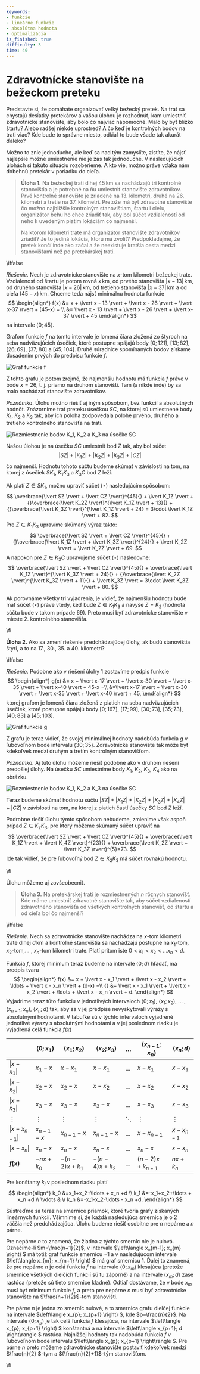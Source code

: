 ```yaml
---
keywords:
- funkcie
- lineárne funkcie
- absolútna hodnota
- optimalizácia
is_finished: true
difficulty: 3
time: 40
---
```


# Zdravotnícke stanovište na bežeckom preteku

Predstavte si, že pomáhate organizovať veľký bežecký pretek. Na trať sa chystajú desiatky pretekárov 
a vašou úlohou je rozhodnúť, kam umiestniť zdravotnícke stanovište, aby bolo čo najviac nápomocné. 
Malo by byť blízko štartu? Alebo radšej niekde uprostred? A čo keď je kontrolných bodov na trati viac? 
Kde bude to správne miesto, odkiaľ to bude všade tak akurát ďaleko?

Možno to znie jednoducho, ale keď sa nad tým zamyslíte, zistíte, že nájsť najlepšie možné umiestnenie nie je 
zas tak jednoduché. V nasledujúcich úlohách si takúto situáciu rozoberieme. A kto vie, možno práve vďaka nám dobehnú 
pretekár v poriadku do cieľa.

>**Úloha 1.** Na bežeckej trati dlhej $45\,\text{km}$ sa nachádzajú tri kontrolné stanovištia 
>a je potrebné na ňu umiestniť stanovište zdravotníkov. Prvé kontrolné stanovište je 
>zriadené na 13. kilometri, druhé na 26. kilometri a tretie na 37. kilometri. 
>Pretože má byť zdravotné stanovište čo možno najbližšie kontrolným stanovištiam, 
>štartu i cieľu, organizátor behu ho chce zriadiť tak, aby bol súčet vzdialeností od neho 
>k uvedeným piatim lokáciám co najmenší.
>
>Na ktorom kilometri trate má organizátor stanovište zdravotníkov zriadiť? 
>Je to jediná lokácia, ktorú má zvoliť? Predpokladajme, že pretek končí inde 
>ako začal a že neexistuje kratšia cesta medzi stanovišťami než po pretekárskej trati.

\iffalse

*Riešenie.* Nech je zdravotnícke stanovište na $x$-tom kilometri bežeckej trate. 
Vzdialenosť od štartu je potom rovná $x\,\text{km}$, od prvého stanovišťa 
$\lvert x - 13 \rvert\,\text{km}$, od druhého stanovišťa $\lvert x - 26 \rvert\,\text{km}$, 
od tretieho stanovišťa $\lvert x-37 \rvert\,\text{km}$ a od cieľa $(45-x)\,\text{km}$. 
Chceme teda nájsť minimálnu hodnotu funkcie
$$
\begin{align*}
f(x) &= x + \lvert x - 13 \rvert + \lvert x - 26 \rvert + \lvert x-37 \rvert + (45-x) = \\
&= \lvert x - 13 \rvert + \lvert x - 26 \rvert + \lvert x-37 \rvert + 45
\end{align*}
$$
na intervale $\langle 0;45\rangle$.

Grafom funkcie $f$ na tomto intervale je lomená čiara zložená zo štyroch na 
seba nadväzujúcich úsečiek, ktoré postupne spájajú body $[0;121]$, 
$[13;82]$, $[26;69]$, $[37;80]$ a $[45;104]$. Druhé súradnice spomínaných 
bodov získame dosadením prvých do predpisu funkcie $f$. 

 ![Graf funkcie $f$](math4you_00047_01.svg)

Z tohto grafu je potom zrejmé, že najmenšiu hodnotu má funkcia $f$ práve v 
bode $x=26$, t. j. priamo na druhom stanovišti. Tam (a nikde inde) by sa 
malo nachádzať stanovište zdravotníkov.

*Poznámka*. Úlohu možno riešiť aj iným spôsobom, bez funkcií a absolutných 
hodnôt. Znázornime trať preteku úsečkou $SC$, na ktorej sú umiestnené 
body $K_1$, $K_2$ a $K_3$ tak, aby ich poloha zodpovedala polohe 
prvého, druhého a tretieho kontrolného stanovišťa na trati.

 ![Rozmiestnenie bodov $K_1$, $K_2$ a $K_3$ na úsečke $SC$](math4you_00047_02.svg)

Našou úlohou je na úsečku $SC$ umiestniť bod $Z$ tak, aby bol súčet 
$$
\lvert SZ \rvert + \lvert K_1Z \rvert + \lvert K_2Z \rvert + \lvert K_3Z \rvert + \lvert CZ \rvert \tag{$\star$}
$$
čo najmenší. Hodnotu tohoto súčtu budeme skúmať v závislosti na tom, 
na ktorej z úsečiek $SK_1$, $K_1K_3$ a $K_3C$ bod $Z$ leží.

Ak platí $Z\in SK_1$, možno upraviť súčet $(\star)$ nasledujúcim spôsobom:
$$
\overbrace{\lvert SZ \rvert + \lvert CZ \rvert}^{45}{} + \lvert K_1Z \rvert + {}\overbrace{\lvert K_2Z \rvert}^{\lvert K_1Z \rvert + 13}{} + {}\overbrace{\lvert K_3Z \rvert}^{\lvert K_1Z \rvert + 24} = 3\cdot \lvert K_1Z \rvert + 82.
$$
Pre $Z\in K_1K_3$ upravíme skúmaný výraz takto:
$$
\overbrace{\lvert SZ \rvert + \lvert CZ \rvert}^{45}{}  + {}\overbrace{\lvert K_1Z \rvert + \lvert K_3Z \rvert}^{24}{} + \lvert K_2Z \rvert = \lvert K_2Z \rvert + 69.
$$
A napokon pre $Z\in K_3C$ upravujeme súčet $(\star)$ nasledovne:
$$
\overbrace{\lvert SZ \rvert + \lvert CZ \rvert}^{45}{}  + \overbrace{\lvert K_1Z \rvert}^{\lvert K_3Z \rvert + 24}{} + {}\overbrace{\lvert K_2Z \rvert}^{\lvert K_3Z \rvert + 11}{} + \lvert K_3Z \rvert = 3\cdot \lvert K_3Z \rvert + 80.
$$

Ak porovnáme všetky tri vyjadrenia, je vidieť, že najmenšiu hodnotu bude mať 
súčet $(\star)$ práve vtedy, keď bude $Z\in K_1K_3$ a navyše $Z=K_2$ (hodnota súčtu 
bude v takom prípade $69$). Preto musí byť zdravotnícke stanovište 
v mieste 2. kontrolného stanovišťa.

\fi

**Úloha 2.** Ako sa zmení riešenie predchádzajúcej úlohy, ak budú 
stanovištia štyri, a to na 17., 30., 35. a 40. kilometri?

\iffalse

*Riešenie.* Podobne ako v riešení úlohy 1 zostavíme predpis funkcie
$$
\begin{align*}
g(x) &= x + \lvert x-17 \rvert + \lvert x-30 \rvert + \lvert x-35 \rvert + \lvert x-40 \rvert + 45-x =\\
&=\lvert x-17 \rvert + \lvert x-30 \rvert + \lvert x-35 \rvert + \lvert x-40 \rvert + 45,
\end{align*}
$$
ktorej grafom je lomená čiara zložená z piatich na seba nadväzujúcich 
úsečiek, ktoré postupne spájajú body $[0;167]$, $[17;99]$, $[30;73]$, 
$[35;73]$, $[40;83]$ a $[45;103]$. 

 ![Graf funkcie $g$](math4you_00047_03.svg)

Z grafu je teraz vidieť, že svojej minimálnej hodnoty nadobúda funkcia $g$ v 
ľubovoľnom bode intervalu $\langle 30;35 \rangle$. Zdravotnícke 
stanovište tak môže byť kdekoľvek medzi druhým a tretím kontrolným 
stanovišťom.

*Poznámka.* Aj túto úlohu môžeme riešiť podobne ako v druhom riešení 
predošlej úlohy. Na úsečku $SC$ umiestnime body $K_1$, $K_2$, $K_3$, $K_4$ 
ako na obrázku. 

 ![Rozmiestnenie bodov $K_1$, $K_2$ a $K_3$ na úsečke $SC$](math4you_00047_04.svg)

Teraz budeme skúmať hodnotu súčtu $\lvert SZ \rvert + \lvert K_1Z \rvert + \lvert K_2Z \rvert + \lvert K_3Z \rvert + \lvert K_4Z \rvert + \lvert CZ \rvert$ 
v závislosti na tom, na ktorej z piatich častí úsečky $SC$ bod $Z$ leží. 

Podrobne riešiť úlohu týmto spôsobom nebudeme, zmienime však aspoň 
prípad $Z\in K_2K_3$, pre ktorý môžeme skúmaný súčet upraviť na
$$
\overbrace{\lvert SZ \rvert + \lvert CZ \rvert}^{45}{} + \overbrace{\lvert K_1Z \rvert + \lvert K_4Z \rvert}^{23}{} + \overbrace{\lvert K_2Z \rvert + \lvert K_3Z \rvert}^{5}=73.
$$
Ide tak vidieť, že pre ľubovoľný bod $Z\in K_2K_3$ má súčet rovnakú 
hodnotu.

\fi

Úlohu môžeme aj zovšeobecniť.

> **Úloha 3.** Na pretekárskej trati je rozmiestnených $n$ rôznych stanovíšť. 
> Kde máme umiestniť zdravotné stanovište tak, aby súčet vzdialeností 
> zdravotného stanovišťa od všetkých kontrolných stanovíšť, od štartu a od 
> cieľa bol čo najmenší?

\iffalse

*Riešenie.* Nech sa zdravotnícke stanovište nachádza na $x$-tom kilometri 
trate dlhej $d\,\text{km}$ a kontrolné stanovištia sa nachádzajú postupne 
na $x_1$-tom, $x_2$-tom,$\ldots$ , $x_n$-tom kilometri trate. Platí 
pritom iste $0 < x_1 < x_2 < \ldots x_n < d$. 

Funkcia $f$, ktorej minimum teraz budeme na intervale $\langle 0;d \rangle$ 
hľadať, má predpis tvaru
$$
\begin{align*}
f(x) &= x + \lvert x - x_1 \rvert +  \lvert x - x_2 \rvert + \ldots + \lvert x - x_n \rvert + (d-x) =\\
{} &= \lvert x - x_1 \rvert +  \lvert x - x_2 \rvert + \ldots + \lvert x - x_n \rvert + d.
\end{align*}
$$
Vyjadrime teraz túto funkciu v jednotlivých intervaloch $\langle 0;x_1 )$, $\langle x_1;x_2 )$, $\ldots$ , $\langle x_{n-1};x_n )$, $\langle x_n;d \rangle$ 
tak, aby sa v jej predpise nevyskytovali výrazy s absolutnými 
hodnotami. V tabuľke sú v týchto intervaloch vyjadrené jednotlivé 
výrazy s absolutnými hodnotami a v jej poslednom riadku je vyjadrená 
celá funkcia $f(x)$ 

|                           | $\langle 0;x_1 )$ | $\langle x_1;x_2 )$ | $\langle x_2;x_3 )$ | $\ldots$ | $\langle x_{n-1};x_n )$ | $\langle x_n;d \rangle$ |
|---------------------------|-------------------|---------------------|---------------------|----------|--------------------------|--------------------------|
| $\lvert x - x_1 \rvert$   | $x_1 - x$         | $x - x_1$           | $x - x_1$           | $\ldots$ | $x - x_1$                | $x - x_1$                |
| $\lvert x - x_2 \rvert$   | $x_2 - x$         | $x_2 - x$           | $x - x_2$           | $\ldots$ | $x - x_2$                | $x - x_2$                |
| $\lvert x - x_3 \rvert$   | $x_3 - x$         | $x_3 - x$           | $x_3 - x$           | $\ldots$ | $x - x_3$                | $x - x_3$                |
| $\vdots$                  | $\vdots$          | $\vdots$            | $\vdots$            | $\ddots$ | $\vdots$                 | $\vdots$                 |
| $\lvert x - x_{n-1} \rvert$ | $x_{n-1} - x$     | $x_{n-1} - x$       | $x_{n-1} - x$       | $\ldots$ | $x - x_{n-1}$            | $x - x_{n-1}$            |
| $\lvert x - x_n \rvert$   | $x_n - x$         | $x_n - x$           | $x_n - x$           | $\ldots$ | $x_n - x$                | $x - x_n$                |
| **$f(x)$**                | $-nx + k_0$       | $-(n-2)x + k_1$     | $-(n-4)x + k_2$     | $\ldots$ | $(n-2)x + k_{n-1}$       | $nx + k_n$               |


Pre konštanty $k_i$ v poslednom riadku platí
$$
\begin{align*}
k_0 &=x_1+x_2+\ldots + x_n +d \\
k_1 &=-x_1+x_2+\ldots + x_n +d \\
\vdots & \\
k_n &=-x_1-x_2-\ldots - x_n +d.
\end{align*}
$$

Sústreďme sa teraz na smernice priamok, ktoré tvoria grafy získaných 
lineárnych funkcií. Všimnime si, že každá nasledujúca smernica je o 2 
väčšia než predchádzajúca. Úlohu budeme riešiť osobitne pre $n$ nepárne a $n$ párne.

Pre nepárne $n$ to znamená, že žiadna z týchto smerníc nie je nulová. 
Označíme-li $m=\frac{n+1}{2}$, v intervale $\left\langle x_{m-1}; x_{m} \right) $ 
má totiž graf funkcie smernicu $-1$ a v nasledujúcom intervale 
$\left\langle x_{m}; x_{m+1} \right) $ má graf smernicu 1. Ďalej to 
znamená, že pre nepárne $n$ je celá funkcia $f$ na intervale $\left\langle 0; x_{m} \right)$ 
klesajúca (pretože smernice všetkých dielčích funkcií sú tu záporné) a na 
intervale $\left\langle x_{m};d \right\rangle$ zase rastúca (pretože 
sú tieto smernice kladné). Odtiaľ dostávame, že v bode $x_{m}$ musí byť 
minimum funkcie $f$, a preto pre nepárne $n$ musí byť zdravotnícke 
stanovište na $\frac{n+1}{2}$-tom stanovišti.

Pre párne $n$ je jedna zo smerníc nulová, a to smernica grafu dielčej 
funkcie na intervale $\left\langle x_{p}; x_{p+1} \right) $, kde $p=\frac{n}{2}$. 
Na intervale $\left\langle 0; x_{p} \right)$ je tak celá funkcia $f$ 
klesajúca, na intervale $\left\langle x_{p}; x_{p+1} \right) $ 
konštantná a na intervale  $\left\langle x_{p+1}; d \right\rangle $ 
rastúca. Najnižšej hodnoty tak nadobúda funkcia $f$ v ľubovoľnom bode 
intervalu $\left\langle x_{p}; x_{p+1} \right\rangle $. Pre párne $n$ 
preto môžeme zdravotnícke stanovište postaviť kdekoľvek medzi $\frac{n}{2}
$-tym a $(\frac{n}{2}+1)$-tým stanovišťom.

\fi
